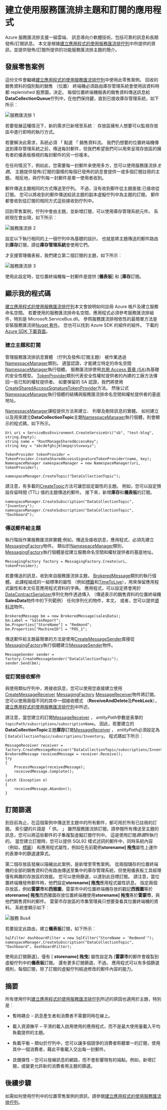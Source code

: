 <properties 
    pageTitle="建立使用服務匯流排主題和訂閱的應用程式 |Microsoft Azure"
    description="發佈簡介-訂閱服務匯流排主題和訂閱所提供的功能。"
    services="service-bus"
    documentationCenter="na"
    authors="sethmanheim"
    manager="timlt"
    editor="" />
<tags 
    ms.service="service-bus"
    ms.devlang="na"
    ms.topic="article"
    ms.tgt_pltfrm="na"
    ms.workload="na"
    ms.date="10/04/2016"
    ms.author="sethm" />

# <a name="create-applications-that-use-service-bus-topics-and-subscriptions"></a>建立使用服務匯流排主題和訂閱的應用程式

Azure 服務匯流排支援一組雲端、 訊息導向介軟體技術，包括可靠的訊息和長期發佈/訂閱訊息。 本文是根據[建立應用程式的使用服務匯流排佇列](service-bus-create-queues.md)中所提供的資訊，並提供發佈/訂閱所提供的功能服務匯流排主題的簡介。

## <a name="evolving-retail-scenario"></a>發展零售案例

這份文件會繼續[建立應用程式的使用服務匯流排佇列](service-bus-create-queues.md)中使用此零售案例。 回收的銷售資料的個別點的銷售 （位置） 終端機必須路由庫存管理系統會使用該資料時都 replenished 股票圖，決定。 每個位置終端機報表的銷售資料傳送訊息給**DataCollectionQueue**佇列中，在他們保持鍵，直到已接收庫存管理系統，如下所示︰

![服務匯流排 1](./media/service-bus-create-topics-subscriptions/IC657161.gif)

若要發展這種情況下，新的需求已新增至系統︰ 存放區擁有人想要可以監視存放區中進行即時的執行方式。

若要解決此需求，系統必須 「 點選 「 銷售資料流。 我們仍想要的位置終端機傳送到庫存管理系統之前，傳送每封郵件，但我們希望我們可以用來呈現存放區的擁有者的儀表板檢視的每封郵件的另一份複本。

在任何情況下，例如此，您需要每一封郵件来使用多方，您可以使用服務匯流排*主題*。 主題提供發佈/訂閱的圖樣的每個已發佈的訊息會提供一或多個訂閱註冊的主題。 相反地，與佇列每一封郵件是單一使用者收到。

郵件傳送主題相同的方式傳送至佇列。 不過，沒有收到郵件從主題直接;已接收從訂閱。 您可以將收到的郵件傳送給該主題的副本虛擬佇列中為主題的訂閱。 郵件都會收到從訂閱的相同方式這些接收到佇列中。

回到零售案例，佇列中會由主題，並新增訂閱，可以使用庫存管理系統元件。 系統現在會出現，如下所示︰

![服務匯流排 2](./media/service-bus-create-topics-subscriptions/IC657165.gif)

設定以下執行相同的上一個佇列中為基礎的設計。 也就是將主題傳送的郵件路由到**庫存**訂閱，請從**庫存管理系統**會使用它們。

才支援管理儀表板，我們建立第二個訂閱的主題，如下所示︰

![服務匯流排 3](./media/service-bus-create-topics-subscriptions/IC657166.gif)

使用此設定時，從位置終端機每一封郵件是提供 [**儀表板**] 和 [**庫存**訂閱。

## <a name="show-me-the-code"></a>顯示我的程式碼

[建立應用程式的使用服務匯流排佇列](service-bus-create-queues.md)本文會說明如何註冊 Azure 帳戶及建立服務命名空間。 若要使用的服務匯流排命名空間，應用程式必須參考服務匯流排組件，特別是 Microsoft.ServiceBus.dll。 參照服務匯流排相依性的最簡單方法是安裝服務匯流排[Nuget 套件](https://www.nuget.org/packages/WindowsAzure.ServiceBus/)。 您也可以找到 Azure SDK 的組件的組件。 下載的[Azure SDK 下載頁面](https://azure.microsoft.com/downloads/)。

### <a name="create-the-topic-and-subscriptions"></a>建立主題和訂閱

管理服務匯流排訊息實體 （佇列及發佈/訂閱主題） 被作業透過[NamespaceManager](https://msdn.microsoft.com/library/azure/microsoft.servicebus.namespacemanager.aspx)類別。 適當認證，才能建立特定的命名空間[NamespaceManager](https://msdn.microsoft.com/library/azure/microsoft.servicebus.namespacemanager.aspx)執行個體。 服務匯流排使用[共用 Access 簽章 (SA)](service-bus-sas-overview.md)為基礎的安全性模型。 [TokenProvider](https://msdn.microsoft.com/library/azure/microsoft.servicebus.tokenprovider.aspx)類別代表安全性權杖提供者的內建的工廠方法傳回一些已知的權杖提供者。 如要保留的 SA 認證，我們將使用[CreateSharedAccessSignatureTokenProvider](https://msdn.microsoft.com/library/azure/microsoft.servicebus.tokenprovider.createsharedaccesssignaturetokenprovider.aspx)方法。 然後公式[NamespaceManager](https://msdn.microsoft.com/library/azure/microsoft.servicebus.namespacemanager.aspx)執行個體的結構與服務匯流排命名空間和權杖提供者的基底地址。

[NamespaceManager](https://msdn.microsoft.com/library/azure/microsoft.servicebus.namespacemanager.aspx)課程提供方法來建立、 列舉及刪除訊息的實體。 如何建立以及用來建立**DataCollectionTopic**主題[NamespaceManager](https://msdn.microsoft.com/library/azure/microsoft.servicebus.namespacemanager.aspx)執行個體，則會顯示的程式碼，如下所示。

```
Uri uri = ServiceBusEnvironment.CreateServiceUri("sb", "test-blog", string.Empty);
string name = "RootManageSharedAccessKey";
string key = "abcdefghijklmopqrstuvwxyz";
     
TokenProvider tokenProvider = TokenProvider.CreateSharedAccessSignatureTokenProvider(name, key);
NamespaceManager namespaceManager = new NamespaceManager(uri, tokenProvider);
 
namespaceManager.CreateTopic("DataCollectionTopic");
```

請注意，有多載的[CreateTopic](https://msdn.microsoft.com/library/azure/hh293080.aspx)方法可讓您設定屬性的主題。 例如，您可以設定預設存留時間 (TTL) 值的主題傳送的郵件。 接下來，新增**庫存**和**儀表板**的訂閱。

```
namespaceManager.CreateSubscription("DataCollectionTopic", "Inventory");
namespaceManager.CreateSubscription("DataCollectionTopic", "Dashboard");
```

### <a name="send-messages-to-the-topic"></a>傳送郵件給主題

執行階段作業服務匯流排實體;例如，傳送及接收訊息，應用程式，必須先建立[MessagingFactory](https://msdn.microsoft.com/library/azure/microsoft.servicebus.messaging.messagingfactory.aspx)物件。 類似於[NamespaceManager](https://msdn.microsoft.com/library/azure/microsoft.servicebus.namespacemanager.aspx)類別， [MessagingFactory](https://msdn.microsoft.com/library/azure/microsoft.servicebus.messaging.messagingfactory.aspx)執行個體是從建立服務命名空間和權杖提供者的基底地址。

```
MessagingFactory factory = MessagingFactory.Create(uri, tokenProvider);
```

若要傳送的訊息，收到來自服務匯流排主題， [BrokeredMessage](https://msdn.microsoft.com/library/azure/microsoft.servicebus.messaging.brokeredmessage.aspx)類別的執行個體。 此課程組成的一組標準的屬性 （例如[標籤](https://msdn.microsoft.com/library/azure/microsoft.servicebus.messaging.brokeredmessage.label.aspx)和[TimeToLive](https://msdn.microsoft.com/library/azure/microsoft.servicebus.messaging.brokeredmessage.timetolive.aspx)），用來保留應用程式屬性和本文任意應用程式資料的字典。 應用程式，可以設定將會用於[DataContractSerializer](https://msdn.microsoft.com/library/azure/system.runtime.serialization.datacontractserializer.aspx)序列化物件透過傳入 （傳遞表示的銷售資料的位置終端機**SalesData**物件中的下列範例） 任何序列化的物件，本文。 或者，您可以提供[資料流](https://msdn.microsoft.com/library/azure/system.io.stream.aspx)物件。

```
BrokeredMessage bm = new BrokeredMessage(salesData);
bm.Label = "SalesReport";
bm.Properties["StoreName"] = "Redmond";
bm.Properties["MachineID"] = "POS_1";
```

傳送郵件給主題最簡單的方法是使用[CreateMessageSender](https://msdn.microsoft.com/library/azure/hh322659.aspx)直接從[MessagingFactory](https://msdn.microsoft.com/library/azure/microsoft.servicebus.messaging.messagingfactory.aspx)執行個體建立[MessageSender](https://msdn.microsoft.com/library/azure/microsoft.servicebus.messaging.messagesender.aspx)物件。

```
MessageSender sender = factory.CreateMessageSender("DataCollectionTopic");
sender.Send(bm);
```

### <a name="receive-messages-from-a-subscription"></a>從訂閱接收郵件

與使用類似佇列中，將接收訊息，您可以使用您直接建立使用[CreateMessageReceiver](https://msdn.microsoft.com/library/azure/hh322642.aspx) [MessagingFactory](https://msdn.microsoft.com/library/azure/microsoft.servicebus.messaging.messagingfactory.aspx) [MessageReceiver](https://msdn.microsoft.com/library/azure/microsoft.servicebus.messaging.messagereceiver.aspx)物件將訂閱。 您可以使用兩個不同的其中一個接收模式 （**ReceiveAndDelete**及**PeekLock**），[建立應用程式的使用服務匯流排佇列](service-bus-create-queues.md)中所述。

請注意，當您建立的訂閱[MessageReceiver](https://msdn.microsoft.com/library/azure/microsoft.servicebus.messaging.messagereceiver.aspx) ， *entityPath*參數是表單的`topicPath/subscriptions/subscriptionName`。 因此，若要建立的**DataCollectionTopic**主題**庫存**訂閱[MessageReceiver](https://msdn.microsoft.com/library/azure/microsoft.servicebus.messaging.messagereceiver.aspx) ， *entityPath*必須設定為 [ `DataCollectionTopic/subscriptions/Inventory`。 程式碼如下所示︰

```
MessageReceiver receiver = factory.CreateMessageReceiver("DataCollectionTopic/subscriptions/Inventory");
BrokeredMessage receivedMessage = receiver.Receive();
try
{
    ProcessMessage(receivedMessage);
    receivedMessage.Complete();
}
catch (Exception e)
{
    receivedMessage.Abandon();
}
```

## <a name="subscription-filters"></a>訂閱篩選

到目前為止，在這個案例中傳送至主題中的所有郵件，都可用於所有已註冊的訂閱。 索引鍵的片語是 「 供。 」 雖然服務匯流排訂閱，請參閱所有傳送至主題的訊息，您可以將這些郵件的子集複製虛擬訂閱佇列中。 這是使用訂閱*篩選*所執行的。 當您建立訂閱時，您可以提供 SQL92 樣式述詞的郵件中，同時系統內容 （例如，[標籤](https://msdn.microsoft.com/library/azure/microsoft.servicebus.messaging.brokeredmessage.label.aspx)） 和應用程式屬性，例如在先前範例**storename] 拖曳**屬性上運作的表單中的篩選運算式。

第二個存放區發展以描繪出此案例，是新增至零售案例。 從兩個儲存的位置終端機的全部的銷售資料仍有路由傳送至集中的庫存管理系統，但使用儀表板工具經理僅有興趣的存放區的效能。 您可以使用篩選，以達到此目標訂閱。 請注意，當位置終端機發佈郵件時，他們設定**storename] 拖曳**應用程式屬性訊息。 指定兩個存放區，例如**雷蒙市**和**西雅圖**，雷蒙市中的位置終端機存放的戳記**西雅圖**等於**storename] 拖曳**而西雅圖存放位置終端機使用**storename] 拖曳**等於**雷蒙市**，與他們銷售資料的郵件。 雷蒙市存放區的市集管理員只想要查看其位置終端機的資料。 系統會顯示如下︰

![服務 Bus4](./media/service-bus-create-topics-subscriptions/IC657167.gif)

若要設定此路由，建立**儀表板**訂閱，如下所示︰

```
SqlFilter dashboardFilter = new SqlFilter("StoreName = 'Redmond'");
namespaceManager.CreateSubscription("DataCollectionTopic", "Dashboard", dashboardFilter);
```

使用此訂閱篩選]，僅有 [ **storename] 拖曳**] 屬性設定為 [**雷蒙市**的郵件會複製到虛擬佇列中的**儀表板**訂閱。 還有更多訂閱篩選，不過。 應用程式可以有多個篩選規則，每個訂閱，除了訂閱的虛擬佇列經過修改的郵件內容的能力。

## <a name="summary"></a>摘要

所有使用佇列[建立應用程式的使用服務匯流排佇列](service-bus-create-queues.md)所述的原因也適用於主題，特別是︰

- 暫時耦合 – 訊息產生者和消費者不需要同時在線上。

- 載入資源撫平 – 平滑的載入啟用使用的應用程式，而不是最大使用量載入平均負載提供的主題。

- 負載平衡 – 類似於佇列中，您可以讓多個競爭的消費者聆聽單一的訂閱，使用其中一個消費者，藉此平衡載入交出每一封郵件。

- 具備彈性 – 您可以發展訊息的網路，而不會影響現有的端點。例如，新增訂閱，或變更允許新的消費者用主題的篩選。

## <a name="next-steps"></a>後續步驟

如需如何使用佇列中的位置零售案例的資訊，請參閱[建立應用程式的使用服務匯流排佇列](service-bus-create-queues.md)。